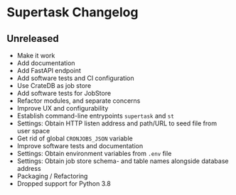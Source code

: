 # Supertask Changelog

## Unreleased
- Make it work
- Add documentation
- Add FastAPI endpoint
- Add software tests and CI configuration
- Use CrateDB as job store
- Add software tests for JobStore
- Refactor modules, and separate concerns
- Improve UX and configurability
- Establish command-line entrypoints `supertask` and `st`
- Settings: Obtain HTTP listen address and path/URL to seed file
  from user space
- Get rid of global `CRONJOBS_JSON` variable
- Improve software tests and documentation
- Settings: Obtain environment variables from `.env` file
- Settings: Obtain job store schema- and table names alongside database address
- Packaging / Refactoring
- Dropped support for Python 3.8
